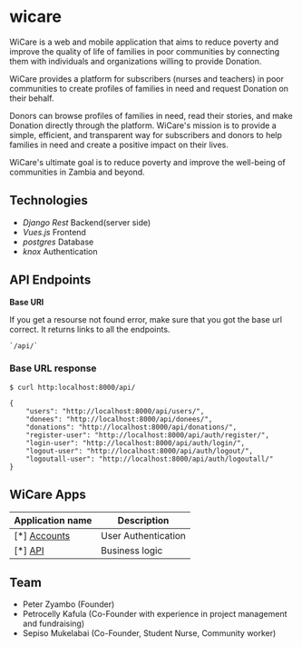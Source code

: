 # wicare
WiCare is a web and mobile application that aims to reduce poverty and improve the quality of life of families in poor communities by connecting them with individuals and organizations willing to provide Donation.

WiCare provides a platform for subscribers (nurses and teachers) in poor communities to create profiles of families in need and request Donation on their behalf.

Donors can browse profiles of families in need, read their stories, and make Donation directly through the platform. WiCare's mission is to provide a simple, efficient, and transparent way for subscribers and donors to help families in need and create a positive impact on their lives.

WiCare's ultimate goal is to reduce poverty and improve the well-being of communities in Zambia and beyond.

## Technologies

* *Django Rest* Backend(server side)
* *Vues.js* Frontend
* *postgres* Database
* *knox* Authentication


## API Endpoints

**Base URI**

If you get a resourse not found error, make sure that you got the base url correct.
It returns links to all the endpoints.

    `/api/`

### Base URL response

    $ curl http:localhost:8000/api/

    {
        "users": "http://localhost:8000/api/users/",
        "donees": "http://localhost:8000/api/donees/",
        "donations": "http://localhost:8000/api/donations/",
        "register-user": "http://localhost:8000/api/auth/register/",
        "login-user": "http://localhost:8000/api/auth/login/",
        "logout-user": "http://localhost:8000/api/auth/logout/",
        "logoutall-user": "http://localhost:8000/api/auth/logoutall/"
    }

## WiCare Apps

|Application name | Description |
|------------------|------------|
| [*] [Accounts](./accounts/)| User Authentication|
| [*] [API](./api/)| Business logic |

## Team

- Peter Zyambo (Founder)
- Petrocelly Kafula (Co-Founder with experience in project management and fundraising)
- Sepiso Mukelabai (Co-Founder, Student Nurse, Community worker)